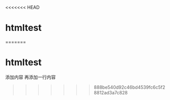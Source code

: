 <<<<<<< HEAD
# htmltest
=======
# htmltest
添加内容
再添加一行内容
>>>>>>> 888be540d92c46bd4539fc6c5f28812ad3a7c828
